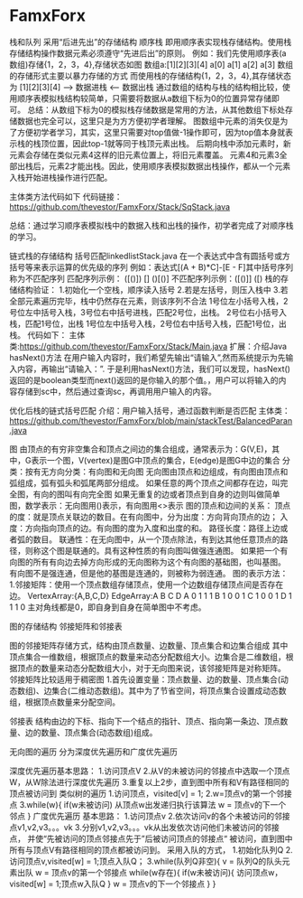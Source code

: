 # FamxForx
栈和队列
采用“后进先出”的存储结构
顺序栈
即用顺序表实现栈存储结构。使用栈存储结构操作数据元素必须遵守“先进后出”的原则。
例如：我们先使用顺序表(a数组)存储{1，2，3，4},存储状态如图
数组a:[1][2][3][4]
    a[0] a[1] a[2] a[3]
数组的存储形式主要以暴力存储的方式
而使用栈的存储结构{1，2，3，4},其存储状态为
[1][2][3][4] ——> 数据进栈
             <-- 数据出栈
通过数组的结构与栈的结构相比较，使用顺序表模拟栈结构较简单，只需要将数据从a数组下标为0的位置异常存储即可。
总结：从数组下标为0的模拟栈存储数据是常用的方法，从其他数组下标处存储数据也完全可以，这里只是为方方便初学者理解。
图数组中元素的消失仅是为了方便初学者学习，其实，这里只需要对top值做-1操作即可，因为top值本身就表示栈的栈顶位置，因此top-1就等同于栈顶元素出栈。
后期向栈中添加元素时，新元素会存储在类似元素4这样的旧元素位置上，将旧元素覆盖。
元素4和元素3全部出栈后，元素2才能出栈。因此，使用顺序表模拟数据出栈操作，都从一个元素入栈开始进栈操作进行匹配。

主体类方法代码如下
代码链接：https://github.com/thevestor/FamxForx/Stack/SqStack.java

总结：通过学习顺序表模拟栈中的数据入栈和出栈的操作，初学者完成了对顺序栈的学习。


链式栈的存储结构
括号匹配linkedlistStack.java
在一个表达式中含有圆括号或方括号等来表示运算的优先级的序列
例如：表达式[(A + B)*C]-[E - F]其中括号序列称为不匹配序列
匹配序列示例： ([()]) [][]() ()[()]
不匹配序列示例：([()]] ([)
栈的存储结构验证：
1.初始化一个空栈，顺序读入括号
2.若是左括号，则压入栈中
3.若全部元素遍历完毕，栈中仍然存在元素，则该序列不合法
1号位左小括号入栈，2号位左中括号入栈，3号位右中括号进栈，匹配2号位，出栈。
2号位右小括号入栈，匹配1号位，出栈
1号位左中括号入栈，2号位右中括号入栈，匹配1号位，出栈。
代码如下： 
主体类:https://github.com/thevestor/FamxForx/Stack/Main.java
扩展：介绍Java hasNext()方法
在用户输入内容时，我们希望先输出“请输入”,然而系统提示为先输入内容，再输出“请输入：”.
于是利用hasNext()方法，我们可以发现，hasNext()返回的是boolean类型而next()返回的是你输入的那个值。，用户可以将输入的内容存储到sc中，然后通过查询sc，再调用用户输入的内容。

优化后栈的链式括号匹配
介绍：用户输入括号，通过函数判断是否匹配
主体类：https://github.com/thevestor/FamxForx/blob/main/stackTest/BalancedParan.java

图
由顶点的有穷非空集合和顶点之间边的集合组成，通常表示为：G(V,E)，其中，G表示一个图，V(vertex)是图G中顶点的集合，E(edge)是图G中边的集合
分类：按有无方向分类：有向图和无向图
无向图由顶点和边组成，有向图由顶点和弧组成，弧有弧头和弧尾两部分组成。
如果任意的两个顶点之间都存在边，叫完全图，有向的图叫有向完全图
如果无重复的边或者顶点到自身的边则叫做简单图，数学表示：无向图用()表示，有向图用<>表示
图的顶点和边间的关系：
顶点的度：就是顶点关联边的数目。在有向图中，分为出度：方向背向顶点的边；
入度：方向指向顶点的边。有向图的度为入度和出度的和。
路径长度：路径上边或者弧的数目。
联通性：在无向图中，从一个顶点除法，有到达其他任意顶点的路径，则称这个图是联通的。具有这种性质的有向图叫做强连通图。
如果把一个有向图的所有有向边去掉方向形成的无向图称为这个有向图的基础图，也叫基图。
有向图不是强连通，但是他的基图是连通的，则被称为弱连通。
图的表示方法：
1.邻接矩阵：使用一个顶点数组存储顶点，使用一个边数组存储顶点间是否存在边。
VertexArray:{A,B,C,D}
EdgeArray:A B C D
        A 0 1 1 1
        B 1 0 0 1
        C 1 0 0 1
        D 1 1 1 0
主对角线都是0，即自身到自身在简单图中不考虑。
        

图的存储结构
邻接矩阵和邻接表

图的邻接矩阵存储方式，结构由顶点数量、边数量、顶点集合和边集合组成
其中顶点集合一维数组，根据顶点的数量来动态分配数组大小。边集合是二维数组，根据顶点的数量来动态分配数组大小，对于无向图来说，该邻接矩阵是对称矩阵。
邻接矩阵比较适用于稠密图
1.首先设置变量：顶点数量、边的数量、顶点集合(动态数组)、边集合(二维动态数组)。其中为了节省空间，将顶点集合设置成动态数组，根据顶点数量来分配空间。

邻接表
结构由边的下标、指向下一个结点的指针、顶点、指向第一条边、顶点数量、边的数量、顶点集合(动态数组)组成。

无向图的遍历
分为深度优先遍历和广度优先遍历

深度优先遍历基本思路：
1.访问顶点V
2.从V的未被访问的邻接点中选取一个顶点W，从W除法进行深度优先遍历
3.重复以上2步，直到图中所有和V有路径相同的顶点被访问到
类似树的遍历
1.访问顶点，visited[v] = 1;
2.w=顶点v的第一个邻接点
3.while(w){
    if(w未被访问) 从顶点w出发递归执行该算法
    w = 顶点v的下一个邻点
}
广度优先遍历
基本思路：
1.访问顶点v
2.依次访问v的各个未被访问的邻接点v1,v2,v3。。。vk
3.分别v1,v2,v3。。。vk从出发依次访问他们未被访问的邻接点，
并使“先被访问的顶点邻接点先于”后被访问顶点的邻接点“
被访问，直到图中所有与顶点V有路径相同的顶点都被访问到。
采用入队的方式，
1.初始化队列Q
2.访问顶点v,visited[w] = 1;顶点入队Q；
3.while(队列Q非空){
    v = 队列Q的队头元素出队
    w = 顶点v的第一个邻接点
    while(w存在){
        if(w未被访问){
            访问顶点w，visited[w] = 1;顶点w入队Q
        }
        w = 顶点v的下一个邻接点
    }
}


